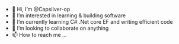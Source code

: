 - 👋 Hi, I’m @Capsilver-op
- 👀 I’m interested in learning & building software
- 🌱 I’m currently learning C# .Net core EF and writing efficient code
- 💞️ I’m looking to collaborate on anything 
- 📫 How to reach me ...

<!---
Capsilver-op/Capsilver-op is a ✨ special ✨ repository because its `README.md` (this file) appears on your GitHub profile.
You can click the Preview link to take a look at your changes.
--->
